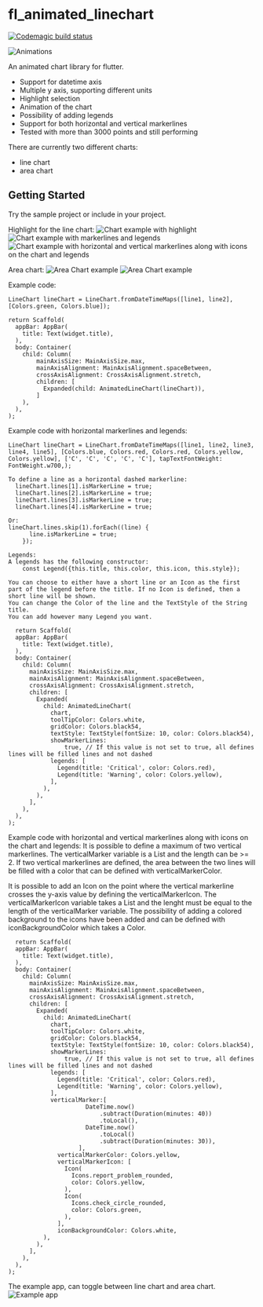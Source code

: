 # fl_animated_linechart

[![Codemagic build status](https://api.codemagic.io/apps/5d5e513ff8278e001ca52adf/5d5e513ff8278e001ca52ade/status_badge.svg)](https://codemagic.io/apps/5d5e513ff8278e001ca52adf/5d5e513ff8278e001ca52ade/latest_build)

![Animations](chart.gif)

An animated chart library for flutter.
 - Support for datetime axis
 - Multiple y axis, supporting different units
 - Highlight selection
 - Animation of the chart
 - Possibility of adding legends
 - Support for both horizontal and vertical markerlines 
 - Tested with more than 3000 points and still performing

There are currently two different charts:
 - line chart
 - area chart

## Getting Started

Try the sample project or include in your project.

Highlight for the line chart:
![Chart example with highlight](withSelection.png)
![Chart example with markerlines and legends](withMarkerlinesAndLegends.png)
![Chart example with horizontal and vertical markerlines along with icons on the chart and legends](withHorizontalAndVerticalMarkerlinesAndLegends.png)

Area chart:
![Area Chart example](areaChart.png)
![Area Chart example](areaChartGradient.png)

Example code:

    LineChart lineChart = LineChart.fromDateTimeMaps([line1, line2], [Colors.green, Colors.blue]);

    return Scaffold(
      appBar: AppBar(
        title: Text(widget.title),
      ),
      body: Container(
        child: Column(
            mainAxisSize: MainAxisSize.max,
            mainAxisAlignment: MainAxisAlignment.spaceBetween,
            crossAxisAlignment: CrossAxisAlignment.stretch,
            children: [
              Expanded(child: AnimatedLineChart(lineChart)),
            ]
        ),
      ),
    );

Example code with horizontal markerlines and legends:

    LineChart lineChart = LineChart.fromDateTimeMaps([line1, line2, line3, line4, line5], [Colors.blue, Colors.red, Colors.red, Colors.yellow, Colors.yellow], ['C', 'C', 'C', 'C', 'C'], tapTextFontWeight: FontWeight.w700,);

    To define a line as a horizontal dashed markerline:
      lineChart.lines[1].isMarkerLine = true;
      lineChart.lines[2].isMarkerLine = true;
      lineChart.lines[3].isMarkerLine = true;
      lineChart.lines[4].isMarkerLine = true;
    
    Or: 
    lineChart.lines.skip(1).forEach((line) {
          line.isMarkerLine = true;
        });
    
    Legends:
    A legends has the following constructor:
        const Legend({this.title, this.color, this.icon, this.style});
    
    You can choose to either have a short line or an Icon as the first part of the legend before the title. If no Icon is defined, then a short line will be shown. 
    You can change the Color of the line and the TextStyle of the String title. 
    You can add however many Legend you want. 

      return Scaffold(
      appBar: AppBar(
        title: Text(widget.title),
      ),
      body: Container(
        child: Column(
          mainAxisSize: MainAxisSize.max,
          mainAxisAlignment: MainAxisAlignment.spaceBetween,
          crossAxisAlignment: CrossAxisAlignment.stretch,
          children: [
            Expanded(
              child: AnimatedLineChart(
                chart,
                toolTipColor: Colors.white,
                gridColor: Colors.black54,
                textStyle: TextStyle(fontSize: 10, color: Colors.black54),
                showMarkerLines:
                    true, // If this value is not set to true, all defines lines will be filled lines and not dashed
                legends: [
                  Legend(title: 'Critical', color: Colors.red),
                  Legend(title: 'Warning', color: Colors.yellow),
                ],
              ),
            ),
          ],
        ),
      ),
    );

Example code with horizontal and vertical markerlines along with icons on the chart and legends:
It is possible to define a maximum of two vertical markerlines. 
The verticalMarker variable is a List<DateTime> and the length can be >= 2. 
If two vertical markerlines are defined, the area between the two lines will be filled with a color that can be defined with verticalMarkerColor.

It is possible to add an Icon on the point where the vertical markerline crosses the y-axis value by defining the verticalMarkerIcon. 
The verticalMarkerIcon variable takes a List<Icon> and the lenght must be equal to the length of the verticalMarker variable. 
The possibility of adding a colored background to the icons have been added and can be defined with iconBackgroundColor which takes a Color. 

      return Scaffold(
      appBar: AppBar(
        title: Text(widget.title),
      ),
      body: Container(
        child: Column(
          mainAxisSize: MainAxisSize.max,
          mainAxisAlignment: MainAxisAlignment.spaceBetween,
          crossAxisAlignment: CrossAxisAlignment.stretch,
          children: [
            Expanded(
              child: AnimatedLineChart(
                chart,
                toolTipColor: Colors.white,
                gridColor: Colors.black54,
                textStyle: TextStyle(fontSize: 10, color: Colors.black54),
                showMarkerLines:
                    true, // If this value is not set to true, all defines lines will be filled lines and not dashed
                legends: [
                  Legend(title: 'Critical', color: Colors.red),
                  Legend(title: 'Warning', color: Colors.yellow),
                ],
                verticalMarker:[
                          DateTime.now()
                              .subtract(Duration(minutes: 40))
                              .toLocal(),
                          DateTime.now()
                              .toLocal()
                              .subtract(Duration(minutes: 30)),
                        ],
                  verticalMarkerColor: Colors.yellow,
                  verticalMarkerIcon: [
                    Icon(
                      Icons.report_problem_rounded,
                      color: Colors.yellow,
                    ),
                    Icon(
                      Icons.check_circle_rounded,
                      color: Colors.green,
                    ),
                  ],
                  iconBackgroundColor: Colors.white,
              ),
            ),
          ],
        ),
      ),
    );

The example app, can toggle between line chart and area chart.
![Example app](exampleScreenshot.png)
